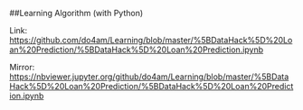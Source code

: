 ##Learning Algorithm (with Python) 

  Link: https://github.com/do4am/Learning/blob/master/%5BDataHack%5D%20Loan%20Prediction/%5BDataHack%5D%20Loan%20Prediction.ipynb
  
  Mirror: https://nbviewer.jupyter.org/github/do4am/Learning/blob/master/%5BDataHack%5D%20Loan%20Prediction/%5BDataHack%5D%20Loan%20Prediction.ipynb
